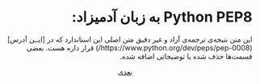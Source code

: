 <h1 align=right>‫Python PEP8 به زبان آدمیزاد:</h1>

<p align=right>‫این متن نتیجه‌ی ترجمه‌ی آزاد و غیر دقیق متن اصلی این استاندار‫د که در [ایــن آدرس](https://www.python.org/dev/peps/pep-0008/) قرار داره‬ هست. بعضی قسمت‌ها حذف شده یا  توضیحاتی اضافه شده.</p>

<p align=center><a href="https://github.com/vahit/pep8-per/blob/master/intro.md">بعدی</a></p>
